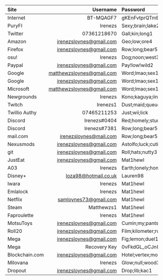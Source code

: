 Site|Username|Password
:---|---:|:---
Internet|BT-MQAGF7|gKEnFvtprQTmE6
PuryFI|Irenezs|Sexy;brain;lake2
Twitter|07361218670|Gall;kin;long1
Amazon|irenezsloynes@gmail.com|Geo;low;ore4
Firefox|irenezsloynes@gmail.com|Row;long;bear5
osu!|Irenezs|Dog;noon;west3
Paypal|irenezsloynes@gmail.com|Pay!low!wild2
Google|matthewzsloynes@gmail.com|Word;lmao;sex1
Google|irenezsloynes@gmail.com|Word;lmao;sex1
Microsoft|matthewzsloynes@gmail.com|Word;lmao;sex1
Newgrounds|Irenezs|Kono;kaguya;iino8
Twitch|Irenezs1|Dust;maid;queue
Twillio Authy|07465211253|Just;wii;lick
Discord|Irenezs#0404|Red;homely;studio4
Discord|Irenezs#7381|Row;long;bear5
mail.com|irenezsloynes@mail.com|Row;long;bear5
Nexusmods|irenezsloynes@gmail.com|Astolfo;luck;cutie2
git|irenezsloynes@gmail.com|Roll;hats;nutty3
JustEat|irenezsloynes@gmail.com|Mat1hewl
A03|Irenezs|Earth;lonely;home2
Disney+|loza98@hotmail.co.uk|Lauren98
Iwara|Irenezs|Mat1hewl
Emlalock|Irenezs|Mat1hewl
Netflix|samloynes73@gmail.com|Mat1hewl
Steam|Matthewzs1|Mat1hewl
Faproulette|Irenezs|Mat1hewl
MotsuToys|irenezsloynes@gmail.com|Cumin;my;pants1
Roll20|irenezsloynes@gmail.com|Film;kilometer;run1
Mega|irenezsloynes@gmail.com|Fig;lemon;duel1
Mega|Recovery Key|0vFkdGL_oCJn8caHWAjVXQ
Blockchain.com|irenezsloynes@gmail.com|Hotel;vertex;money1
Milovana|Irenezs|Glow;null;wood3
Dropout|irenezsloynes@gmail.com|Drop;lib;kac1
